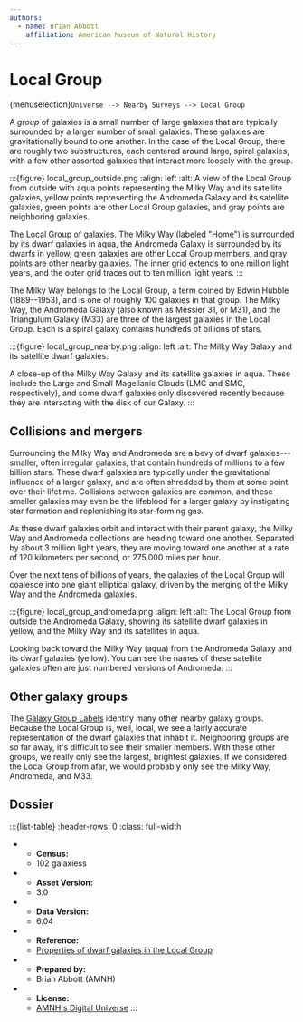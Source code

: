 ```yaml
---
authors:
  - name: Brian Abbott
    affiliation: American Museum of Natural History
---
```



# Local Group

{menuselection}`Universe --> Nearby Surveys --> Local Group`


A *group* of galaxies is a small number of large galaxies that are typically surrounded by a larger number of small galaxies. These galaxies are gravitationally bound to one another. In the case of the Local Group, there are roughly two substructures, each centered around large, spiral galaxies, with a few other assorted galaxies that interact more loosely with the group.


:::{figure} local_group_outside.png
:align: left
:alt: A view of the Local Group from outside with aqua points representing the Milky Way and its satellite galaxies, yellow points representing the Andromeda Galaxy and its satellite galaxies, green points are other Local Group galaxies, and gray points are neighboring galaxies. 

The Local Group of galaxies. The Milky Way (labeled "Home") is surrounded by its dwarf galaxies in aqua, the Andromeda Galaxy is surrounded by its dwarfs in yellow, green galaxies are other Local Group members, and gray points are other nearby galaxies. The inner grid extends to one million light years, and the outer grid traces out to ten million light years. 
:::


The Milky Way belongs to the Local Group, a term coined by Edwin Hubble (1889--1953), and is one of roughly 100 galaxies in that group. The Milky Way, the Andromeda Galaxy (also known as Messier 31, or M31), and the Triangulum Galaxy (M33) are three of the largest galaxies in the Local Group. Each is a spiral galaxy contains hundreds of billions of stars.




:::{figure} local_group_nearby.png
:align: left
:alt: The Milky Way Galaxy and its satellite dwarf galaxies.

A close-up of the Milky Way Galaxy and its satellite galaxies in aqua. These include the Large and Small Magellanic Clouds (LMC and SMC, respectively), and some dwarf galaxies only discovered recently because they are interacting with the disk of our Galaxy.
:::



## Collisions and mergers

Surrounding the Milky Way and Andromeda are a bevy of dwarf galaxies---smaller, often irregular galaxies, that contain hundreds of millions to a few billion stars. These dwarf galaxies are typically under the gravitational influence of a larger galaxy, and are often shredded by them at some point over their lifetime. Collisions between galaxies are common, and these smaller galaxies may even be the lifeblood for a larger galaxy by instigating star formation and replenishing its star-forming gas.

As these dwarf galaxies orbit and interact with their parent galaxy, the Milky Way and Andromeda collections are heading toward one another. Separated by about 3 million light years, they are moving toward one another at a rate of 120 kilometers per second, or 275,000 miles per hour.

Over the next tens of billions of years, the galaxies of the Local Group will coalesce  into one giant elliptical galaxy, driven by the merging of the Milky Way and the Andromeda galaxies.


:::{figure} local_group_andromeda.png
:align: left
:alt: The Local Group from outside the Andromeda Galaxy, showing its satellite dwarf galaxies in yellow, and the Milky Way and its satellites in aqua.

Looking back toward the Milky Way (aqua) from the Andromeda Galaxy and its dwarf galaxies (yellow). You can see the names of these satellite galaxies often are just numbered versions of Andromeda. 
:::


## Other galaxy groups

The [Galaxy Group Labels](../galaxy-group-labels/index) identify many other nearby galaxy groups. Because the Local Group is, well, local, we see a fairly accurate representation of the dwarf galaxies that inhabit it. Neighboring groups are so far away, it's difficult to see their smaller members. With these other groups, we really only see the largest, brightest galaxies. If we considered the Local Group from afar, we would probably only see the Milky Way, Andromeda, and M33.




## Dossier
:::{list-table}
:header-rows: 0
:class: full-width

* - **Census:**
  - 102 galaxiess
* - **Asset Version:**
  - 3.0
* - **Data Version:**
  - 6.04
* - **Reference:**
  - [Properties of dwarf galaxies in the Local Group](https://doi.org/10.1088/0004-6256/144/1/4)
* - **Prepared by:**
  - Brian Abbott (AMNH)
* - **License:**
  - [AMNH's Digital Universe](https://www.amnh.org/research/hayden-planetarium/digital-universe/download/digital-universe-license)
:::